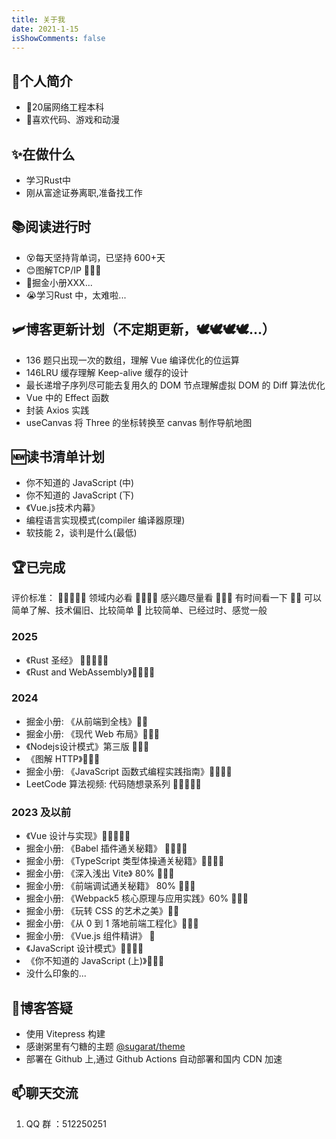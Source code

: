 ```yaml
---
title: 关于我
date: 2021-1-15
isShowComments: false
---
```


## 👋个人简介

- 🙌20届网络工程本科
- 🙌喜欢代码、游戏和动漫

## ✨在做什么

- 学习Rust中
- 刚从富途证券离职,准备找工作

## 📚阅读进行时

- 😵每天坚持背单词，已坚持 600+天
- 😊图解TCP/IP 🌟🌟🌟
- 🤔掘金小册XXX...
- 😭学习Rust 中，太难啦...

## 🛩️博客更新计划（不定期更新，🕊🕊🕊🕊...）

- 136 题只出现一次的数组，理解 Vue 编译优化的位运算
- 146LRU 缓存理解 Keep-alive 缓存的设计
- 最长递增子序列尽可能去复用久的 DOM 节点理解虚拟 DOM 的 Diff 算法优化
- Vue 中的 Effect 函数
- 封装 Axios 实践
- useCanvas 将 Three 的坐标转换至 canvas 制作导航地图

## 🆕读书清单计划

- 你不知道的 JavaScript (中)
- 你不知道的 JavaScript (下)
- 《Vue.js技术内幕》
- 编程语言实现模式(compiler 编译器原理)
- 软技能 2，谈判是什么(最低)

## 🏆已完成

评价标准：
🌟🌟🌟🌟🌟 领域内必看
🌟🌟🌟🌟 感兴趣尽量看
🌟🌟🌟 有时间看一下
🌟🌟 可以简单了解、技术偏旧、比较简单
🌟 比较简单、已经过时、感觉一般

### 2025

- 《Rust 圣经》 🌟🌟🌟🌟🌟
- 《Rust and WebAssembly》🌟🌟🌟🌟

### 2024

- 掘金小册: 《从前端到全栈》🌟🌟
- 掘金小册: 《现代 Web 布局》🌟🌟🌟
- 《Nodejs设计模式》第三版 🌟🌟🌟
- 《图解 HTTP》🌟🌟🌟
- 掘金小册: 《JavaScript 函数式编程实践指南》🌟🌟🌟🌟
- LeetCode 算法视频: 代码随想录系列 🌟🌟🌟🌟🌟

### 2023 及以前

- 《Vue 设计与实现》🌟🌟🌟🌟🌟
- 掘金小册: 《Babel 插件通关秘籍》 🌟🌟🌟🌟
- 掘金小册: 《TypeScript 类型体操通关秘籍》🌟🌟🌟🌟
- 掘金小册: 《深入浅出 Vite》 80% 🌟🌟🌟
- 掘金小册: 《前端调试通关秘籍》 80% 🌟🌟🌟
- 掘金小册: 《Webpack5 核心原理与应用实践》60% 🌟🌟🌟
- 掘金小册: 《玩转 CSS 的艺术之美》🌟🌟
- 掘金小册: 《从 0 到 1 落地前端工程化》🌟🌟🌟
- 掘金小册: 《Vue.js 组件精讲》 🌟
- 《JavaScript 设计模式》🌟🌟🌟🌟
- 《你不知道的 JavaScript (上)》🌟🌟🌟
- 没什么印象的...

## 👏博客答疑

- 使用 Vitepress 构建
- 感谢粥里有勺糖的主题 [@sugarat/theme](https://github.com/ATQQ/sugar-blog)
- 部署在 Github 上,通过 Github Actions 自动部署和国内 CDN 加速

## 📫聊天交流

1. QQ 群 ：512250251
